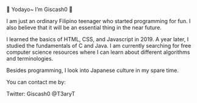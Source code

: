 👋 Yodayo~ I’m Giscash0 👋

I am just an ordinary Filipino teenager who started programming for fun.
I also believe that it will be an essential thing in the near future.

I learned the basics of HTML, CSS, and Javascript in 2019.
A year later, I studied the fundamentals of C and Java.
I am currently searching for free computer science resources where I
can learn about different algorithms and terminologies.

Besides programming, I look into Japanese culture in my spare time.


You can contact me by:

Twitter: Giscash0 @T3aryT

